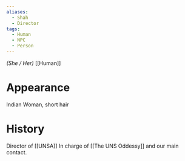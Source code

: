 ```yaml
---
aliases:
  - Shah
  - Director
tags:
  - Human
  - NPC
  - Person
---
```

*(She / Her)*
[[Human]]
# Appearance
Indian Woman, short hair

# History
Director of [[UNSA]]
In charge of [[The UNS Oddessy]] and our main contact.